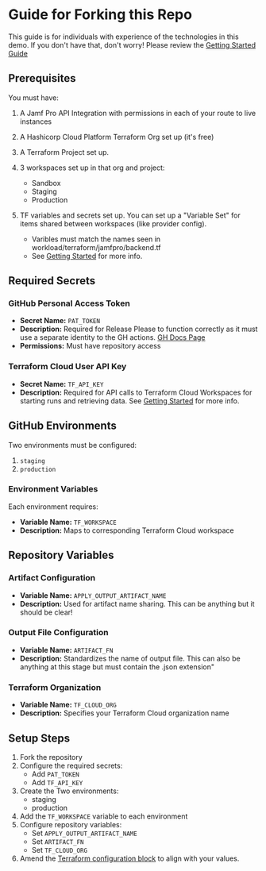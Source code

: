 # Guide for Forking this Repo

This guide is for individuals with experience of the technologies in this demo. If you don't have that, don't worry! Please review the [Getting Started Guide](./docs/getting-started.md)

## Prerequisites
You must have:
1. A Jamf Pro API Integration with permissions in each of your route to live instances
2. A Hashicorp Cloud Platform Terraform Org set up (it's free)
3. A Terraform Project set up.
4. 3 workspaces set up in that org and project:
   - Sandbox
   - Staging
   - Production

5. TF variables and secrets set up. You can set up a "Variable Set" for items shared between workspaces (like provider config).
   - Varibles must match the names seen in workload/terraform/jamfpro/backend.tf
   - See [Getting Started](./docs/getting-started.md) for more info.
   

## Required Secrets

### GitHub Personal Access Token
- **Secret Name:** `PAT_TOKEN`
- **Description:** Required for Release Please to function correctly as it must use a separate identity to the GH actions. [GH Docs Page](https://docs.github.com/en/authentication/keeping-your-account-and-data-secure/managing-your-personal-access-tokens)
- **Permissions:** Must have repository access

### Terraform Cloud User API Key
- **Secret Name:** `TF_API_KEY`
- **Description:** Required for API calls to Terraform Cloud Workspaces for starting runs and retrieving data. See [Getting Started](./docs/getting-started.md) for more info.


## GitHub Environments
Two environments must be configured:

1. `staging`
2. `production`

### Environment Variables
Each environment requires:
- **Variable Name:** `TF_WORKSPACE`
- **Description:** Maps to corresponding Terraform Cloud workspace


## Repository Variables

### Artifact Configuration
- **Variable Name:** `APPLY_OUTPUT_ARTIFACT_NAME`
- **Description:** Used for artifact name sharing. This can be anything but it should be clear!

### Output File Configuration
- **Variable Name:** `ARTIFACT_FN`
- **Description:** Standardizes the name of output file. This can also be anything at this stage but must contain the .json extension"

### Terraform Organization
- **Variable Name:** `TF_CLOUD_ORG`
- **Description:** Specifies your Terraform Cloud organization name


## Setup Steps
1. Fork the repository
2. Configure the required secrets:
   - Add `PAT_TOKEN`
   - Add `TF_API_KEY`
3. Create the Two environments:
   - staging
   - production
4. Add the `TF_WORKSPACE` variable to each environment
5. Configure repository variables:
   - Set `APPLY_OUTPUT_ARTIFACT_NAME`
   - Set `ARTIFACT_FN`
   - Set `TF_CLOUD_ORG`
6. Amend the [Terraform configuration block](./workload/terraform/jamfpro/backend.tf) to align with your values.
